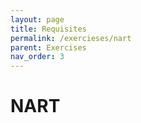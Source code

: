 ```yaml
---
layout: page
title: Requisites
permalink: /exercieses/nart
parent: Exercises
nav_order: 3
---
```


# NART